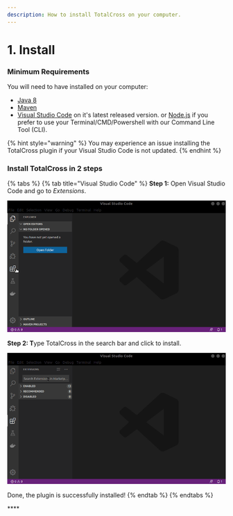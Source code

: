 ```yaml
---
description: How to install TotalCross on your computer.
---
```


# 1. Install

### Minimum Requirements

You will need to have installed on your computer:

* [Java 8](https://learn.totalcross.com/get-started/requirements/java-8)
* [Maven](https://learn.totalcross.com/get-started/requirements/maven)
* [Visual Studio Code](../miscelaneous/installing-visual-studio-code.md) on it's latest released version. or [Node.js](https://nodejs.org/en/) if you prefer to use your Terminal/CMD/Powershell with our Command Line Tool \(CLI\).

{% hint style="warning" %}
You may experience an issue installing the TotalCross plugin if your Visual Studio Code is not updated.
{% endhint %}

### Install TotalCross in 2 steps

{% tabs %}
{% tab title="Visual Studio Code" %}
**Step 1:** Open Visual Studio Code and go to _Extensions_.

![Finding the Extensions panel on Visual Studio Code](../../.gitbook/assets/extensions%20%281%29.gif)

**Step 2: T**ype TotalCross in the search bar and click to install.

![Installing the TotalCross plugin](../../.gitbook/assets/totalcross.gif)

Done, the plugin is successfully installed! 
{% endtab %}
{% endtabs %}

\*\*\*\*


